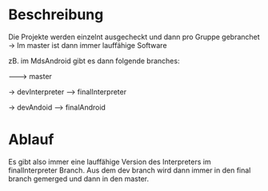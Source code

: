 Beschreibung
=========


Die Projekte werden einzelnt ausgecheckt und dann pro Gruppe gebranchet
-> Im master ist dann immer lauffähige Software

zB. im MdsAndroid gibt es dann folgende branches:

---> master

-> devInterpreter
--> finalInterpreter

-> devAndoid
--> finalAndroid

Ablauf
=====
Es gibt also immer eine lauffähige Version des Interpreters im finalInterpreter Branch. Aus dem dev branch wird dann immer in den final branch gemerged und dann in den master.
